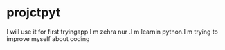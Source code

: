 # projctpyt
I will use it for first tryingapp
I m zehra nur .I m learnin python.I m trying to improve myself about coding
